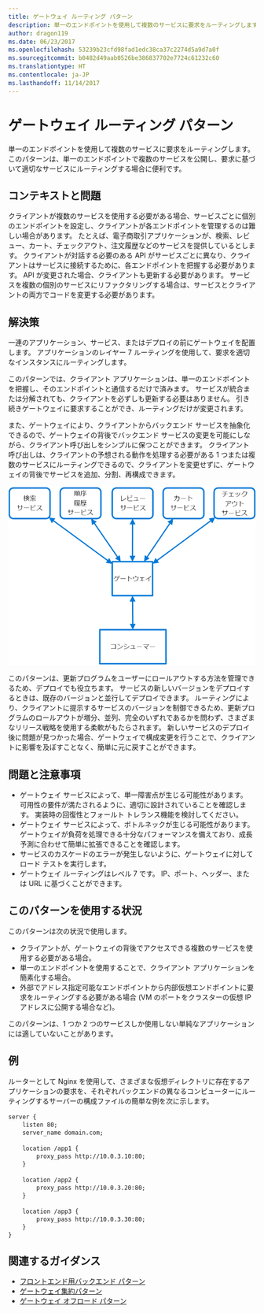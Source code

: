 ```yaml
---
title: ゲートウェイ ルーティング パターン
description: 単一のエンドポイントを使用して複数のサービスに要求をルーティングします。
author: dragon119
ms.date: 06/23/2017
ms.openlocfilehash: 53239b23cfd98fad1edc38ca37c2274d5a9d7a0f
ms.sourcegitcommit: b0482d49aab0526be386837702e7724c61232c60
ms.translationtype: HT
ms.contentlocale: ja-JP
ms.lasthandoff: 11/14/2017
---
```

# <a name="gateway-routing-pattern"></a>ゲートウェイ ルーティング パターン

単一のエンドポイントを使用して複数のサービスに要求をルーティングします。 このパターンは、単一のエンドポイントで複数のサービスを公開し、要求に基づいて適切なサービスにルーティングする場合に便利です。

## <a name="context-and-problem"></a>コンテキストと問題

クライアントが複数のサービスを使用する必要がある場合、サービスごとに個別のエンドポイントを設定し、クライアントが各エンドポイントを管理するのは難しい場合があります。 たとえば、電子商取引アプリケーションが、検索、レビュー、カート、チェックアウト、注文履歴などのサービスを提供しているとします。 クライアントが対話する必要のある API がサービスごとに異なり、クライアントはサービスに接続するために、各エンドポイントを把握する必要があります。 API が変更された場合、クライアントも更新する必要があります。 サービスを複数の個別のサービスにリファクタリングする場合は、サービスとクライアントの両方でコードを変更する必要があります。

## <a name="solution"></a>解決策

一連のアプリケーション、サービス、またはデプロイの前にゲートウェイを配置します。 アプリケーションのレイヤー 7 ルーティングを使用して、要求を適切なインスタンスにルーティングします。

このパターンでは、クライアント アプリケーションは、単一のエンドポイントを把握し、そのエンドポイントと通信するだけで済みます。 サービスが統合または分解されても、クライアントを必ずしも更新する必要はありません。 引き続きゲートウェイに要求することができ、ルーティングだけが変更されます。

また、ゲートウェイにより、クライアントからバックエンド サービスを抽象化できるので、ゲートウェイの背後でバックエンド サービスの変更を可能にしながら、クライアント呼び出しをシンプルに保つことができます。 クライアント呼び出しは、クライアントの予想される動作を処理する必要がある 1 つまたは複数のサービスにルーティングできるので、クライアントを変更せずに、ゲートウェイの背後でサービスを追加、分割、再構成できます。

![](./_images/gateway-routing.png)
 
このパターンは、更新プログラムをユーザーにロールアウトする方法を管理できるため、デプロイでも役立ちます。 サービスの新しいバージョンをデプロイするときは、既存のバージョンと並行してデプロイできます。 ルーティングにより、クライアントに提示するサービスのバージョンを制御できるため、更新プログラムのロールアウトが増分、並列、完全のいずれであるかを問わず、さまざまなリリース戦略を使用する柔軟がもたらされます。 新しいサービスのデプロイ後に問題が見つかった場合、ゲートウェイで構成変更を行うことで、クライアントに影響を及ぼすことなく、簡単に元に戻すことができます。

## <a name="issues-and-considerations"></a>問題と注意事項

- ゲートウェイ サービスによって、単一障害点が生じる可能性があります。 可用性の要件が満たされるように、適切に設計されていることを確認します。 実装時の回復性とフォールト トレランス機能を検討してください。
- ゲートウェイ サービスによって、ボトルネックが生じる可能性があります。 ゲートウェイが負荷を処理できる十分なパフォーマンスを備えており、成長予測に合わせて簡単に拡張できることを確認します。
- サービスのカスケードのエラーが発生しないように、ゲートウェイに対してロード テストを実行します。
- ゲートウェイ ルーティングはレベル 7 です。 IP、ポート、ヘッダー、または URL に基づくことができます。

## <a name="when-to-use-this-pattern"></a>このパターンを使用する状況

このパターンは次の状況で使用します。

- クライアントが、ゲートウェイの背後でアクセスできる複数のサービスを使用する必要がある場合。
- 単一のエンドポイントを使用することで、クライアント アプリケーションを簡素化する場合。
- 外部でアドレス指定可能なエンドポイントから内部仮想エンドポイントに要求をルーティングする必要がある場合 (VM のポートをクラスターの仮想 IP アドレスに公開する場合など)。

このパターンは、1 つか 2 つのサービスしか使用しない単純なアプリケーションには適していないことがあります。

## <a name="example"></a>例

ルーターとして Nginx を使用して、さまざまな仮想ディレクトリに存在するアプリケーションの要求を、それぞれバックエンドの異なるコンピューターにルーティングするサーバーの構成ファイルの簡単な例を次に示します。

```
server {
    listen 80;
    server_name domain.com;

    location /app1 {
        proxy_pass http://10.0.3.10:80;
    }

    location /app2 {
        proxy_pass http://10.0.3.20:80;
    }

    location /app3 {
        proxy_pass http://10.0.3.30:80;
    }
}
```

## <a name="related-guidance"></a>関連するガイダンス

- [フロントエンド用バックエンド パターン](./backends-for-frontends.md)
- [ゲートウェイ集約パターン](./gateway-aggregation.md)
- [ゲートウェイ オフロード パターン](./gateway-offloading.md)



